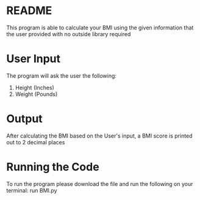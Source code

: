 # README
This program is able to calculate your BMI using the given information that the user provided with no outside library required

# User Input
The program will ask the user the following:
  1) Height (Inches)
  2) Weight (Pounds)

# Output
After calculating the BMI based on the User's input, a BMI score is printed out to 2 decimal places

# Running the Code
To run the program please download the file and run the following on your terminal: run BMI.py
